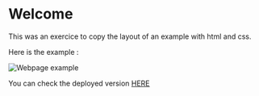 # Welcome

This was an exercice to copy the layout of an example with html and css.

Here is the example : 

![Webpage example](https://github.com/becodeorg/LIE-Jepsen-5.34/raw/master/01-the-field/04-html-css/02-css/02-grid/images/exercise-2.png "Webpage example")

You can check the deployed version [HERE](https://jeanchristophem.github.io/Grid-away-grid-ahoy-/)
